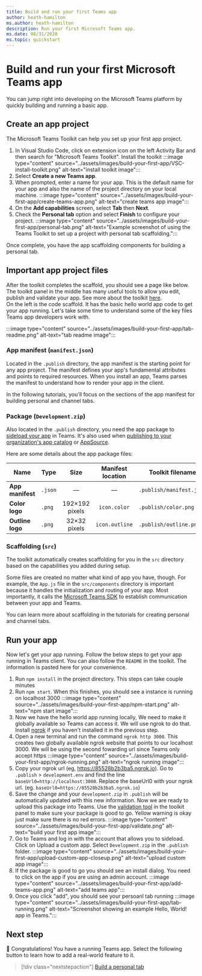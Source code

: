 ```yaml
---
title: Build and run your first Teams app
author: heath-hamilton
ms.author: heath-hamilton
description: Run your first Microsoft Teams app.
ms.date: 08/31/2020
ms.topic: quickstart
---
```

# Build and run your first Microsoft Teams app

You can jump right into developing on the Microsoft Teams platform by quickly building and running a basic app.

## Create an app project

The Microsoft Teams Toolkit can help you set up your first app project.

1. In Visual Studio Code, click on extension icon on the left Activity Bar and then search for "Microsoft Teams Toolkit". Install the toolkit
:::image type="content" source="../assets/images/build-your-first-app/VSC-install-toolkit.png" alt-text="install toolkit image":::
1. Select **Create a new Teams app**.
1. When prompted, enter a name for your app. This is the default name for your app and also the name of the project directory on your local machine.
:::image type="content" source="../assets/images/build-your-first-app/create-teams-app.png" alt-text="create teams app image":::
1. On the **Add capabilities** screen, select **Tab** then **Next**.
1. Check the **Personal tab** option and select **Finish** to configure your project.
:::image type="content" source="../assets/images/build-your-first-app/personal-tab.png" alt-text="Example screenshot of using the Teams Toolkit to set up a project with personal tab scaffolding.":::

Once complete, you have the app scaffolding components for building a personal tab.


## Important app project files

After the toolkit completes the scaffold, you should see a page like below.  
The toolkit panel in the middle has many useful tools to allow you edit, publish and validate your app. See more about the toolkit [here](../toolkit/visual-studio-code-overview).  
On the left is the code scaffold. It has the basic hello world app code to get your app running. Let's take some time to understand some of the key files Teams app developers work with.

:::image type="content" source="../assets/images/build-your-first-app/tab-readme.png" alt-text="tab readme image":::

### App manifest (`manifest.json`)

Located in the `.publish` directory, the app manifest is the starting point for any app project. The manifest defines your app's fundamental attributes and points to required resources. When you install an app, Teams parses the manifest to understand how to render your app in the client.

In the following tutorials, you'll focus on the sections of the app manifest for building personal and channel tabs.

### Package (`Development.zip`)

Also located in the `.publish` directory, you need the app package to [sideload your app](../concepts/deploy-and-publish/overview.md#upload-your-app-directly) in Teams. It's also used when [publishing to your organization's app catalog](../concepts/deploy-and-publish/overview.md#publish-to-your-organizations-app-catalog) or [AppSource](../concepts/deploy-and-publish/appsource/publish.md).

Here are some details about the app package files:

|Name|Type|Size|Manifest location|Toolkit filename|
|---|---|:---:|:---:|-----|
|**App manifest**|`.json`| — | — |`.publish/manifest.json`|
|**Color logo**|`.png`|192&times;192 pixels|`icon.color`|`.publish/color.png`|
|**Outline logo**|`.png`|32&times;32 pixels|`icon.outline`|`.publish/outline.png`|

### Scaffolding (`src`)

The toolkit automatically creates scaffolding for you in the `src` directory based on the capabilities you added during setup.

Some files are created no matter what kind of app you have, though. For example, the `App.js` file in the `src/components` directory is important because it handles the initialization and routing of your app. Most importantly, it calls the [Microsoft Teams SDK](../tabs/how-to/using-teams-client-sdk.md) to establish communication between your app and Teams.

You can learn more about scaffolding in the tutorials for creating personal and channel tabs.

## Run your app   
Now let's get your app running. Follow the below steps to get your app running in Teams client. You can also follow the `README` in the toolkit. The information is pasted here for your convenience. 

1. Run `npm install` in the project directory. This steps can take couple minutes 
1. Run `npm start`. When this finishes, you should see a instance is running on localhost 3000
:::image type="content" source="../assets/images/build-your-first-app/npm-start.png" alt-text="npm start image":::
1. Now we have the hello world app running locally, We need to make it globally available so Teams can access it. We will use ngrok to do that. Install [ngrok](https://ngrok.com/download) if you haven't installed it in the previous step.  
1. Open a new terminal and run the command `ngrok http 3000`. This creates two globally available ngrok website that points to our localhost 3000. We will be using the second fowarding url since Teams only accept https
:::image type="content" source="../assets/images/build-your-first-app/ngrok-running.png" alt-text="ngrok running image":::
1. Copy your ngrok url (eg,  https://85528b2b3ba5.ngrok.io). Go to `.publish` > `development.env` and find the line `baseUrl0=http://localhost:3000`. Replace the baseUrl0 with your ngrok url. (eg. `baseUrl0=https://85528b2b3ba5.ngrok.io`) 
1. Save the change and your `development.zip` in `.publish` will be automatically updated with this new information. Now we are ready to upload this package into Teams. Use the [validation tool](../concepts/deploy-and-publish/appsource/prepare/submission-checklist#teams-app-validation-tool) in the toolkit panel to make sure your package is good to go. Yellow warning is okay just make sure there is no red errors. 
:::image type="content" source="../assets/images/build-your-first-app/validate.png" alt-text="build your first app image":::
1. Go to Teams and log in with the account that allows you to sideload. Click on Upload a custom app. Select `Development.zip` in the `.publish` folder.
:::image type="content" source="../assets/images/build-your-first-app/upload-custom-app-closeup.png" alt-text="upload custom app image":::
1. If the package is good to go you should see an install dialog. You need to click on the app if you are using an admin account.
:::image type="content" source="../assets/images/build-your-first-app/add-teams-app.png" alt-text="add teams app":::
1. Once you click "add", you should see your persoanl tab running
:::image type="content" source="../assets/images/build-your-first-app/tab-running.png" alt-text="Screenshot showing an example Hello, World! app in Teams.":::


## Next step

🎉 Congratulations! You have a running Teams app. Select the following button to learn how to add a real-world feature to it.

> [!div class="nextstepaction"]
> [Build a personal tab](../build-your-first-app/add-personal-tab.md)
